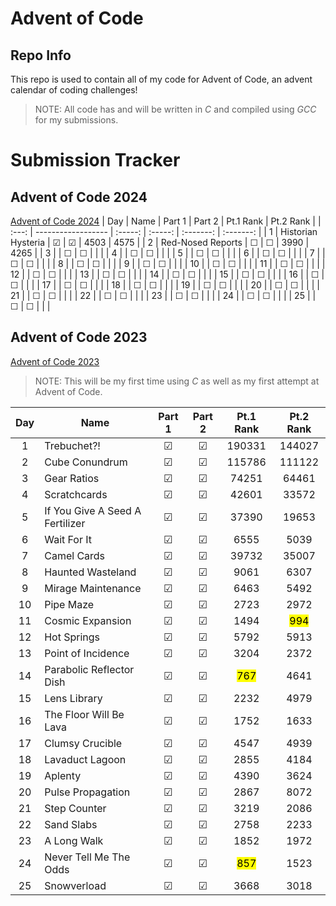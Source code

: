# Advent of Code
## Repo Info

This repo is used to contain all of my code for Advent of Code, an advent calendar of coding challenges!

> NOTE: All code has and will be written in *C* and compiled using *GCC* for my submissions.

# Submission Tracker
## Advent of Code 2024
[Advent of Code 2024](https://adventofcode.com/2024)
|  Day  | Name               | Part 1  | Part 2  | Pt.1 Rank | Pt.2 Rank |
| :---: | ------------------ | :-----: | :-----: | :-------: | :-------: |
|   1   | Historian Hysteria | &#9745; | &#9745; |   4503    |   4575    |
|   2   | Red-Nosed Reports  | &#9744; | &#9744; |   3990    |   4265    |
|   3   |                    | &#9744; | &#9744; |           |           |
|   4   |                    | &#9744; | &#9744; |           |           |
|   5   |                    | &#9744; | &#9744; |           |           |
|   6   |                    | &#9744; | &#9744; |           |           |
|   7   |                    | &#9744; | &#9744; |           |           |
|   8   |                    | &#9744; | &#9744; |           |           |
|   9   |                    | &#9744; | &#9744; |           |           |
|  10   |                    | &#9744; | &#9744; |           |           |
|  11   |                    | &#9744; | &#9744; |           |           |
|  12   |                    | &#9744; | &#9744; |           |           |
|  13   |                    | &#9744; | &#9744; |           |           |
|  14   |                    | &#9744; | &#9744; |           |           |
|  15   |                    | &#9744; | &#9744; |           |           |
|  16   |                    | &#9744; | &#9744; |           |           |
|  17   |                    | &#9744; | &#9744; |           |           |
|  18   |                    | &#9744; | &#9744; |           |           |
|  19   |                    | &#9744; | &#9744; |           |           |
|  20   |                    | &#9744; | &#9744; |           |           |
|  21   |                    | &#9744; | &#9744; |           |           |
|  22   |                    | &#9744; | &#9744; |           |           |
|  23   |                    | &#9744; | &#9744; |           |           |
|  24   |                    | &#9744; | &#9744; |           |           |
|  25   |                    | &#9744; | &#9744; |           |           |


## Advent of Code 2023
[Advent of Code 2023](https://adventofcode.com/2023)

> NOTE: This will be my first time using *C* as well as my first attempt at Advent of Code.

|  Day  | Name                            | Part 1  | Part 2  |    Pt.1 Rank     |    Pt.2 Rank     |
| :---: | ------------------------------- | :-----: | :-----: | :--------------: | :--------------: |
|   1   | Trebuchet?!                     | &#9745; | &#9745; |      190331      |      144027      |
|   2   | Cube Conundrum                  | &#9745; | &#9745; |      115786      |      111122      |
|   3   | Gear Ratios                     | &#9745; | &#9745; |      74251       |      64461       |
|   4   | Scratchcards                    | &#9745; | &#9745; |      42601       |      33572       |
|   5   | If You Give A Seed A Fertilizer | &#9745; | &#9745; |      37390       |      19653       |
|   6   | Wait For It                     | &#9745; | &#9745; |       6555       |       5039       |
|   7   | Camel Cards                     | &#9745; | &#9745; |      39732       |      35007       |
|   8   | Haunted Wasteland               | &#9745; | &#9745; |       9061       |       6307       |
|   9   | Mirage Maintenance              | &#9745; | &#9745; |       6463       |       5492       |
|  10   | Pipe Maze                       | &#9745; | &#9745; |       2723       |       2972       |
|  11   | Cosmic Expansion                | &#9745; | &#9745; |       1494       | <mark>994</mark> |
|  12   | Hot Springs                     | &#9745; | &#9745; |       5792       |       5913       |
|  13   | Point of Incidence              | &#9745; | &#9745; |       3204       |       2372       |
|  14   | Parabolic Reflector Dish        | &#9745; | &#9745; | <mark>767<mark/> |       4641       |
|  15   | Lens Library                    | &#9745; | &#9745; |       2232       |       4979       |
|  16   | The Floor Will Be Lava          | &#9745; | &#9745; |       1752       |       1633       |
|  17   | Clumsy Crucible                 | &#9745; | &#9745; |       4547       |       4939       |
|  18   | Lavaduct Lagoon                 | &#9745; | &#9745; |       2855       |       4184       |
|  19   | Aplenty                         | &#9745; | &#9745; |       4390       |       3624       |
|  20   | Pulse Propagation               | &#9745; | &#9745; |       2867       |       8072       |
|  21   | Step Counter                    | &#9745; | &#9745; |       3219       |       2086       |
|  22   | Sand Slabs                      | &#9745; | &#9745; |       2758       |       2233       |
|  23   | A Long Walk                     | &#9745; | &#9745; |       1852       |       1972       |
|  24   | Never Tell Me The Odds          | &#9745; | &#9745; | <mark>857<mark/> |       1523       |
|  25   | Snowverload                     | &#9745; | &#9745; |       3668       |       3018       |